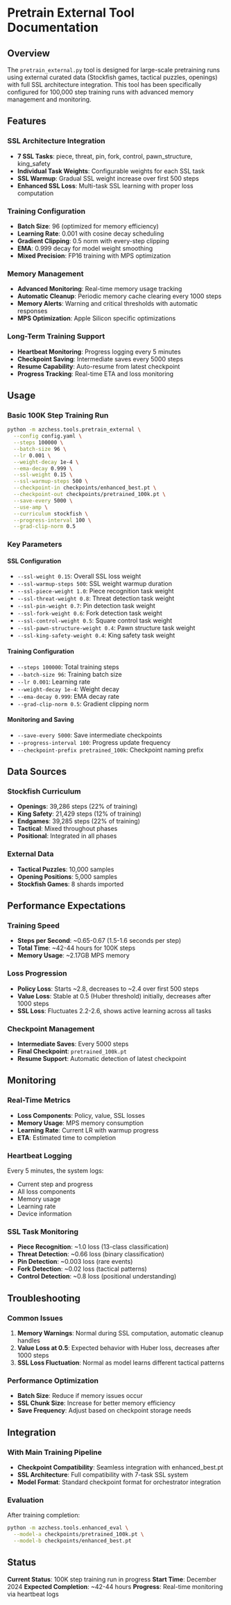 # Pretrain External Tool Documentation

## Overview

The `pretrain_external.py` tool is designed for large-scale pretraining runs using external curated data (Stockfish games, tactical puzzles, openings) with full SSL architecture integration. This tool has been specifically configured for 100,000 step training runs with advanced memory management and monitoring.

## Features

### SSL Architecture Integration
- **7 SSL Tasks**: piece, threat, pin, fork, control, pawn_structure, king_safety
- **Individual Task Weights**: Configurable weights for each SSL task
- **SSL Warmup**: Gradual SSL weight increase over first 500 steps
- **Enhanced SSL Loss**: Multi-task SSL learning with proper loss computation

### Training Configuration
- **Batch Size**: 96 (optimized for memory efficiency)
- **Learning Rate**: 0.001 with cosine decay scheduling
- **Gradient Clipping**: 0.5 norm with every-step clipping
- **EMA**: 0.999 decay for model weight smoothing
- **Mixed Precision**: FP16 training with MPS optimization

### Memory Management
- **Advanced Monitoring**: Real-time memory usage tracking
- **Automatic Cleanup**: Periodic memory cache clearing every 1000 steps
- **Memory Alerts**: Warning and critical thresholds with automatic responses
- **MPS Optimization**: Apple Silicon specific optimizations

### Long-Term Training Support
- **Heartbeat Monitoring**: Progress logging every 5 minutes
- **Checkpoint Saving**: Intermediate saves every 5000 steps
- **Resume Capability**: Auto-resume from latest checkpoint
- **Progress Tracking**: Real-time ETA and loss monitoring

## Usage

### Basic 100K Step Training Run
```bash
python -m azchess.tools.pretrain_external \
  --config config.yaml \
  --steps 100000 \
  --batch-size 96 \
  --lr 0.001 \
  --weight-decay 1e-4 \
  --ema-decay 0.999 \
  --ssl-weight 0.15 \
  --ssl-warmup-steps 500 \
  --checkpoint-in checkpoints/enhanced_best.pt \
  --checkpoint-out checkpoints/pretrained_100k.pt \
  --save-every 5000 \
  --use-amp \
  --curriculum stockfish \
  --progress-interval 100 \
  --grad-clip-norm 0.5
```

### Key Parameters

#### SSL Configuration
- `--ssl-weight 0.15`: Overall SSL loss weight
- `--ssl-warmup-steps 500`: SSL weight warmup duration
- `--ssl-piece-weight 1.0`: Piece recognition task weight
- `--ssl-threat-weight 0.8`: Threat detection task weight
- `--ssl-pin-weight 0.7`: Pin detection task weight
- `--ssl-fork-weight 0.6`: Fork detection task weight
- `--ssl-control-weight 0.5`: Square control task weight
- `--ssl-pawn-structure-weight 0.4`: Pawn structure task weight
- `--ssl-king-safety-weight 0.4`: King safety task weight

#### Training Configuration
- `--steps 100000`: Total training steps
- `--batch-size 96`: Training batch size
- `--lr 0.001`: Learning rate
- `--weight-decay 1e-4`: Weight decay
- `--ema-decay 0.999`: EMA decay rate
- `--grad-clip-norm 0.5`: Gradient clipping norm

#### Monitoring and Saving
- `--save-every 5000`: Save intermediate checkpoints
- `--progress-interval 100`: Progress update frequency
- `--checkpoint-prefix pretrained_100k`: Checkpoint naming prefix

## Data Sources

### Stockfish Curriculum
- **Openings**: 39,286 steps (22% of training)
- **King Safety**: 21,429 steps (12% of training)
- **Endgames**: 39,285 steps (22% of training)
- **Tactical**: Mixed throughout phases
- **Positional**: Integrated in all phases

### External Data
- **Tactical Puzzles**: 10,000 samples
- **Opening Positions**: 5,000 samples
- **Stockfish Games**: 8 shards imported

## Performance Expectations

### Training Speed
- **Steps per Second**: ~0.65-0.67 (1.5-1.6 seconds per step)
- **Total Time**: ~42-44 hours for 100K steps
- **Memory Usage**: ~2.17GB MPS memory

### Loss Progression
- **Policy Loss**: Starts ~2.8, decreases to ~2.4 over first 500 steps
- **Value Loss**: Stable at 0.5 (Huber threshold) initially, decreases after 1000 steps
- **SSL Loss**: Fluctuates 2.2-2.6, shows active learning across all tasks

### Checkpoint Management
- **Intermediate Saves**: Every 5000 steps
- **Final Checkpoint**: `pretrained_100k.pt`
- **Resume Support**: Automatic detection of latest checkpoint

## Monitoring

### Real-Time Metrics
- **Loss Components**: Policy, value, SSL losses
- **Memory Usage**: MPS memory consumption
- **Learning Rate**: Current LR with warmup progress
- **ETA**: Estimated time to completion

### Heartbeat Logging
Every 5 minutes, the system logs:
- Current step and progress
- All loss components
- Memory usage
- Learning rate
- Device information

### SSL Task Monitoring
- **Piece Recognition**: ~1.0 loss (13-class classification)
- **Threat Detection**: ~0.66 loss (binary classification)
- **Pin Detection**: ~0.003 loss (rare events)
- **Fork Detection**: ~0.02 loss (tactical patterns)
- **Control Detection**: ~0.8 loss (positional understanding)

## Troubleshooting

### Common Issues
1. **Memory Warnings**: Normal during SSL computation, automatic cleanup handles
2. **Value Loss at 0.5**: Expected behavior with Huber loss, decreases after 1000 steps
3. **SSL Loss Fluctuation**: Normal as model learns different tactical patterns

### Performance Optimization
- **Batch Size**: Reduce if memory issues occur
- **SSL Chunk Size**: Increase for better memory efficiency
- **Save Frequency**: Adjust based on checkpoint storage needs

## Integration

### With Main Training Pipeline
- **Checkpoint Compatibility**: Seamless integration with enhanced_best.pt
- **SSL Architecture**: Full compatibility with 7-task SSL system
- **Model Format**: Standard checkpoint format for orchestrator integration

### Evaluation
After training completion:
```bash
python -m azchess.tools.enhanced_eval \
  --model-a checkpoints/pretrained_100k.pt \
  --model-b checkpoints/enhanced_best.pt
```

## Status

**Current Status**: 100K step training run in progress
**Start Time**: December 2024
**Expected Completion**: ~42-44 hours
**Progress**: Real-time monitoring via heartbeat logs
